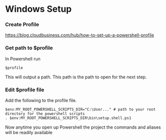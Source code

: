# Windows Setup

### Create Profile
https://blog.cloudbusiness.com/hub/how-to-set-up-a-powershell-profile


### Get path to $profile
In Powershell run
```
$profile
```

This will output a path. This path is the path to open
for the next step. 

### Edit $profile file
Add the following to the profile file. 
```
$env:MY_ROOT_POWERSHELL_SCRIPTS_DIR="C:\User..." # path to your root directory for the powershell scripts 
. $env:MY_ROOT_POWERSHELL_SCRIPTS_DIR\bin\setup.shell.ps1 
```

Now anytime you open up Powershell the project the commands
and aliases will be readily available
